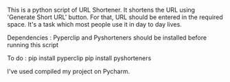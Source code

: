 This is a python script of URL Shortener. It shortens the URL using 'Generate Short URL' button. For that, URL should be entered in the required space.
It's a task which most people use it in day to day lives.

Dependencies : Pyperclip and Pyshorteners should be installed before running this script

To do :
     pip install pyperclip
     pip install pyshorteners
     
I've used compiled my project on Pycharm.
